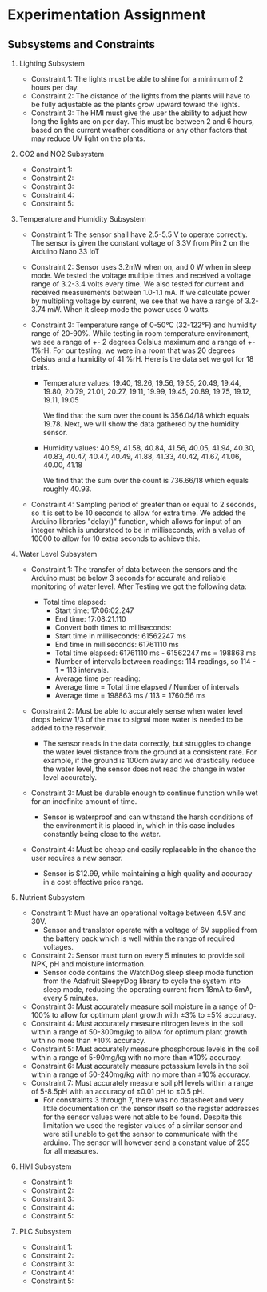 # Experimentation Assignment

## Subsystems and Constraints

1. Lighting Subsystem
   - Constraint 1: The lights must be able to shine for a minimum of 2 hours per day.
   - Constraint 2: The distance of the lights from the plants will have to be fully adjustable as the plants grow upward toward the lights.
   - Constraint 3: The HMI must give the user the ability to adjust how long the lights are on per day. This must be between 2 and 6 hours, based on the current weather conditions or any other factors that may reduce UV light on the plants.

2. CO2 and NO2 Subsystem
   - Constraint 1:
   - Constraint 2:
   - Constraint 3:
   - Constraint 4:
   - Constraint 5:

3. Temperature and Humidity Subsystem
   - Constraint 1: The sensor shall have 2.5-5.5 V to operate correctly. The sensor is given the constant voltage of 3.3V from Pin 2 on the Arduino Nano 33 IoT
   - Constraint 2: Sensor uses 3.2mW when on, and 0 W when in sleep mode. We tested the voltage multiple times and received a voltage range of 3.2-3.4 volts every time. We also tested for current and received measurements between 1.0-1.1 mA. If we calculate power by multipling voltage by current, we see that we have a range of 3.2-3.74 mW. When it sleep mode the power uses 0 watts.
   - Constraint 3: Temperature range of 0-50°C (32-122°F) and humidity range of 20-90%. While testing in room temperature environment, we see a range of +- 2 degrees Celsius maximum and a range of +- 1%rH. For our testing, we were in a room that was 20 degrees Celsius and a humidity of 41 %rH. Here is the data set we got for 18 trials. 

       - Temperature values: 19.40, 19.26, 19.56, 19.55, 20.49, 19.44, 19.80, 20.79, 21.01, 20.27, 19.11, 19.99, 19.45, 20.89, 19.75, 19.12, 19.11, 19.05

         We find that the sum over the count is 356.04/18 which equals 19.78. Next, we will show the data gathered by the humidity sensor.

        - Humidity values: 40.59, 41.58, 40.84, 41.56, 40.05, 41.94, 40.30, 40.83, 40.47, 40.47, 40.49, 41.88, 41.33, 40.42, 41.67, 41.06, 40.00, 41.18
       
          We find that the sum over the count is 736.66/18 which equals roughly 40.93.
     
   - Constraint 4: Sampling period of greater than or equal to 2 seconds, so it is set to be 10 seconds to allow for extra time. We added the Arduino libraries "delay()" function, which allows for input of an integer which is understood to be in milliseconds,  with a value of 10000 to allow for 10 extra seconds to achieve this.

4. Water Level Subsystem
   - Constraint 1:  The transfer of data between the sensors and the Arduino must be below 3 seconds for accurate and reliable monitoring of water level. After Testing we got the following data:
        - Total time elapsed:
             - Start time: 17:06:02.247
             - End time: 17:08:21.110
             - Convert both times to milliseconds:
             - Start time in milliseconds: 61562247 ms
             - End time in milliseconds: 61761110 ms
             - Total time elapsed: 61761110 ms - 61562247 ms = 198863 ms
             - Number of intervals between readings: 114 readings, so 114 - 1 = 113 intervals.
             - Average time per reading:
             - Average time = Total time elapsed / Number of intervals
             - Average time = 198863 ms / 113 = 1760.56 ms

   - Constraint 2: Must be able to accurately sense when water level drops below 1/3 of the max to signal more water is needed to be added to the reservoir.
        - The sensor reads in the data correctly, but struggles to change the water level distance from the ground at a consistent rate. For example, if the ground is 100cm away and we drastically reduce the water level, the sensor does not read the change in water level accurately.

   - Constraint 3: Must be durable enough to continue function while wet for an indefinite amount of time.
        - Sensor is waterproof and can withstand the harsh conditions of the environment it is placed in, which in this case includes constantly being close to the water.

   - Constraint 4: Must be cheap and easily replacable in the chance the user requires a new sensor.
        - Sensor is $12.99, while maintaining a high quality and accuracy in a cost effective price range.

5. Nutrient Subsystem
   - Constraint 1: Must have an operational voltage between 4.5V and 30V.
        - Sensor and translator operate with a voltage of 6V supplied from the battery pack which is well within the range of required voltages.
   - Constraint 2: Sensor must turn on every 5 minutes to provide soil NPK, pH and moisture information.
        - Sensor code contains the WatchDog.sleep sleep mode function from the Adafruit SleepyDog library to cycle the system into sleep mode, reducing the operating current from 18mA to 6mA, every 5 minutes.
   - Constraint 3: Must accurately measure soil moisture in a range of 0-100% to allow for optimum plant growth with ±3% to ±5% accuracy.
   - Constraint 4: Must accurately measure nitrogen levels in the soil within a range of 50-300mg/kg to allow for optimum plant growth with no more than ±10% accuracy.
   - Constraint 5: Must accurately measure phosphorous levels in the soil within a range of 5-90mg/kg with no more than ±10% accuracy.
   - Constraint 6: Must accurately measure potassium levels in the soil within a range of 50-240mg/kg with no more than ±10% accuracy.
   - Constraint 7: Must accurately measure soil pH levels within a range of 5-8.5pH with an accuracy of ±0.01 pH to ±0.5 pH.
        - For constraints 3 through 7, there was no datasheet and very little documentation on the sensor itself so the register addresses for the sensor values were not able to be found. Despite this limitation we used the register values of a similar sensor and were still unable to get the sensor to communicate with the arduino. The sensor will however send a constant value of 255 for all measures.

6. HMI Subsystem
   - Constraint 1:
   - Constraint 2:
   - Constraint 3:
   - Constraint 4:
   - Constraint 5:

7. PLC Subsystem
   - Constraint 1:
   - Constraint 2:
   - Constraint 3:
   - Constraint 4:
   - Constraint 5:
